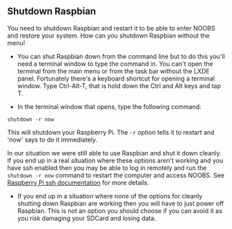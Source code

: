 ## Shutdown Raspbian

You need to shutdown Raspbian and restart it to be able to enter NOOBS and restore your system. How can you shutdown Raspbian without the menu!

+ You can shut Raspbian down from the command line but to do this you'll need a terminal window to type the command in. You can't open the terminal from the main menu or from the task bar without the LXDE panel. Fortunately there's a keyboard shortcut for opening a terminal window. Type Ctrl-Alt-T, that is hold down the Ctrl and Alt keys and tap T. 

+ In the terminal window that opens, type the following command:

~~~
shutdown -r now
~~~

This will shutdown your Raspberry Pi. The `-r` option tells it to restart and 'now' says to do it immediately. 


In our situation we were still able to use Raspbian and shut it down cleanly. If you end up in a real situation where these options aren't working and you have ssh enabled then you may be able to log in remotely and run the `shutdown -r now` command to restart the computer and access NOOBS. See [Raspberry Pi ssh documentation](https://www.raspberrypi.org/documentation/remote-access/ssh/) for more details.

+ If you end up in a situation where none of the options for cleanly shutting down Raspbian are working then you will have to just power off Raspbian. This is not an option you should choose if you can avoid it as you risk damaging your SDCard and losing data. 
